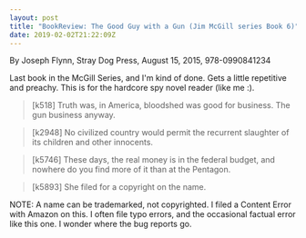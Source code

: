 ```yaml
---
layout: post
title: "BookReview: The Good Guy with a Gun (Jim McGill series Book 6)"
date: 2019-02-02T21:22:09Z
---
```

By Joseph Flynn, Stray Dog Press, August 15, 2015, 978-0990841234

Last book in the McGill Series, and I'm kind of done. Gets
a little repetitive and preachy. This is for the hardcore spy novel
reader (like me :).

> [k518] Truth was, in America, bloodshed was good for business. The
> gun business anyway.

> [k2948] No civilized country would permit the recurrent slaughter of
> its children and other innocents.

> [k5746] These days, the real money is in the federal budget, and
> nowhere do you find more of it than at the Pentagon.

> [k5893] She filed for a copyright on the name.

NOTE: A name can be trademarked, not copyrighted. I filed a Content
Error with Amazon on this. I often file typo errors, and the
occasional factual error like this one. I wonder where the bug reports
go.
